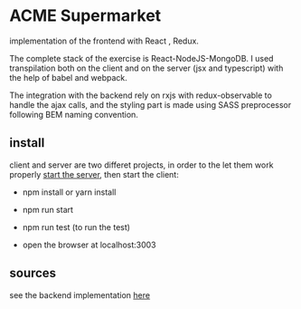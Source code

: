 # ACME Supermarket
implementation of the frontend with React , Redux.

The complete stack of the exercise is React-NodeJS-MongoDB. 
I used transpilation both on the client and on the server (jsx and typescript)
with the help of babel and webpack.

The integration with the backend rely on rxjs with redux-observable to handle the ajax calls, and the styling part is made using SASS preprocessor following BEM naming convention.

## install

client and server are two differet projects, in order to the let them work properly  <a href="https://github.com/kinotto/acme-supermarket-test/tree/master/backend">start the server</a>, then start the client:

- npm install or yarn install

- npm run start

- npm run test (to run the test)

- open the browser at localhost:3003

## sources
see the backend implementation <a href="https://github.com/kinotto/acme-supermarket-test/tree/master/backend">here</a>

